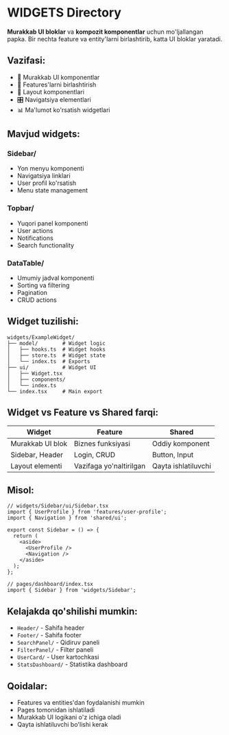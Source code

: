 # WIDGETS Directory

**Murakkab UI bloklar** va **kompozit komponentlar** uchun mo'ljallangan papka. Bir nechta feature va entity'larni birlashtirib, katta UI bloklar yaratadi.

## Vazifasi:

- 🧩 Murakkab UI komponentlar
- 🔗 Features'larni birlashtirish
- 📱 Layout komponentlari
- 🎛️ Navigatsiya elementlari
- 📊 Ma'lumot ko'rsatish widgetlari

## Mavjud widgets:

### **Sidebar/**

- Yon menyu komponenti
- Navigatsiya linklari
- User profil ko'rsatish
- Menu state management

### **Topbar/**

- Yuqori panel komponenti
- User actions
- Notifications
- Search functionality

### **DataTable/**

- Umumiy jadval komponenti
- Sorting va filtering
- Pagination
- CRUD actions

## Widget tuzilishi:

```
widgets/ExampleWidget/
├── model/        # Widget logic
│   ├── hooks.ts  # Widget hooks
│   ├── store.ts  # Widget state
│   └── index.ts  # Exports
├── ui/           # Widget UI
│   ├── Widget.tsx
│   ├── components/
│   └── index.ts
└── index.tsx     # Main export
```

## Widget vs Feature vs Shared farqi:

| Widget           | Feature                 | Shared              |
| ---------------- | ----------------------- | ------------------- |
| Murakkab UI blok | Biznes funksiyasi       | Oddiy komponent     |
| Sidebar, Header  | Login, CRUD             | Button, Input       |
| Layout elementi  | Vazifaga yo'naltirilgan | Qayta ishlatiluvchi |

## Misol:

```tsx
// widgets/Sidebar/ui/Sidebar.tsx
import { UserProfile } from 'features/user-profile';
import { Navigation } from 'shared/ui';

export const Sidebar = () => {
  return (
    <aside>
      <UserProfile />
      <Navigation />
    </aside>
  );
};

// pages/dashboard/index.tsx
import { Sidebar } from 'widgets/Sidebar';
```

## Kelajakda qo'shilishi mumkin:

- `Header/` - Sahifa header
- `Footer/` - Sahifa footer
- `SearchPanel/` - Qidiruv paneli
- `FilterPanel/` - Filter paneli
- `UserCard/` - User kartochkasi
- `StatsDashboard/` - Statistika dashboard

## Qoidalar:

- Features va entities'dan foydalanishi mumkin
- Pages tomonidan ishlatiladi
- Murakkab UI logikani o'z ichiga oladi
- Qayta ishlatiluvchi bo'lishi kerak
